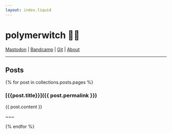 ```yaml
---
layout: index.liquid
---
```

# polymerwitch 👩‍💻
<a rel="me" href="https://social.polymerwitch.com/@polymerwitch">Mastodon</a>
|
<a href="https://polymerwitch.bandcamp.com">Bandcamp</a>
|
<a href="https://github.com/polymerwitch">Git</a>
|
<a href="about.html">About</a>

___


## Posts

{% for post in collections.posts.pages %}
### [{{post.title}}]({{ post.permalink }})
{{ post.content }}

<div class="tilde">~~~</div>

{% endfor %}
